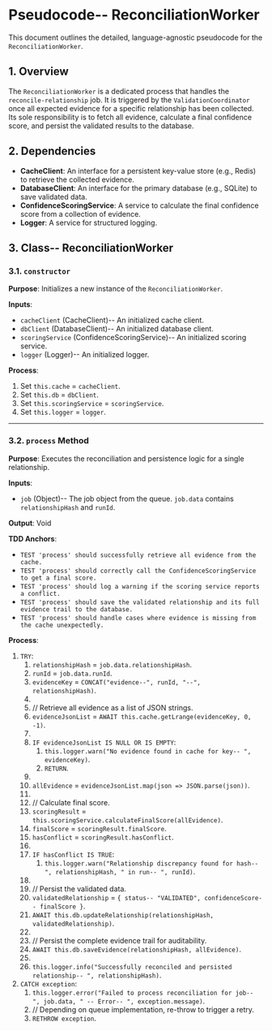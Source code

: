 # Pseudocode-- ReconciliationWorker

This document outlines the detailed, language-agnostic pseudocode for the `ReconciliationWorker`.

## 1. Overview

The `ReconciliationWorker` is a dedicated process that handles the `reconcile-relationship` job. It is triggered by the `ValidationCoordinator` once all expected evidence for a specific relationship has been collected. Its sole responsibility is to fetch all evidence, calculate a final confidence score, and persist the validated results to the database.

## 2. Dependencies

-   **CacheClient**: An interface for a persistent key-value store (e.g., Redis) to retrieve the collected evidence.
-   **DatabaseClient**: An interface for the primary database (e.g., SQLite) to save validated data.
-   **ConfidenceScoringService**: A service to calculate the final confidence score from a collection of evidence.
-   **Logger**: A service for structured logging.

## 3. Class-- ReconciliationWorker

### 3.1. `constructor`

**Purpose**: Initializes a new instance of the `ReconciliationWorker`.

**Inputs**:
-   `cacheClient` (CacheClient)-- An initialized cache client.
-   `dbClient` (DatabaseClient)-- An initialized database client.
-   `scoringService` (ConfidenceScoringService)-- An initialized scoring service.
-   `logger` (Logger)-- An initialized logger.

**Process**:
1.  Set `this.cache` = `cacheClient`.
2.  Set `this.db` = `dbClient`.
3.  Set `this.scoringService` = `scoringService`.
4.  Set `this.logger` = `logger`.

---

### 3.2. `process` Method

**Purpose**: Executes the reconciliation and persistence logic for a single relationship.

**Inputs**:
-   `job` (Object)-- The job object from the queue. `job.data` contains `relationshipHash` and `runId`.

**Output**: Void

**TDD Anchors**:
-   `TEST 'process' should successfully retrieve all evidence from the cache.`
-   `TEST 'process' should correctly call the ConfidenceScoringService to get a final score.`
-   `TEST 'process' should log a warning if the scoring service reports a conflict.`
-   `TEST 'process' should save the validated relationship and its full evidence trail to the database.`
-   `TEST 'process' should handle cases where evidence is missing from the cache unexpectedly.`

**Process**:
1.  `TRY`:
    1.  `relationshipHash` = `job.data.relationshipHash`.
    2.  `runId` = `job.data.runId`.
    3.  `evidenceKey` = `CONCAT("evidence--", runId, "--", relationshipHash)`.
    4.  
    5.  // Retrieve all evidence as a list of JSON strings.
    6.  `evidenceJsonList` = `AWAIT this.cache.getLrange(evidenceKey, 0, -1)`.
    7.  
    8.  `IF evidenceJsonList IS NULL OR IS EMPTY`:
        1.  `this.logger.warn("No evidence found in cache for key-- ", evidenceKey)`.
        2.  `RETURN`.
    9.
    10. `allEvidence` = `evidenceJsonList.map(json => JSON.parse(json))`.
    11. 
    12. // Calculate final score.
    13. `scoringResult` = `this.scoringService.calculateFinalScore(allEvidence)`.
    14. `finalScore` = `scoringResult.finalScore`.
    15. `hasConflict` = `scoringResult.hasConflict`.
    16. 
    17. `IF hasConflict IS TRUE`:
        1.  `this.logger.warn("Relationship discrepancy found for hash-- ", relationshipHash, " in run-- ", runId)`.
    18. 
    19. // Persist the validated data.
    20. `validatedRelationship` = `{ status-- "VALIDATED", confidenceScore-- finalScore }`.
    21. `AWAIT this.db.updateRelationship(relationshipHash, validatedRelationship)`.
    22. 
    23. // Persist the complete evidence trail for auditability.
    24. `AWAIT this.db.saveEvidence(relationshipHash, allEvidence)`.
    25. 
    26. `this.logger.info("Successfully reconciled and persisted relationship-- ", relationshipHash)`.
2.  `CATCH exception`:
    1.  `this.logger.error("Failed to process reconciliation for job-- ", job.data, " -- Error-- ", exception.message)`.
    2.  // Depending on queue implementation, re-throw to trigger a retry.
    3.  `RETHROW exception`.
